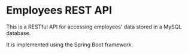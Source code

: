 # Employees REST API

This is a RESTful API for accessing employees' data stored in a MySQL database.

It is implemented using the Spring Boot framework.